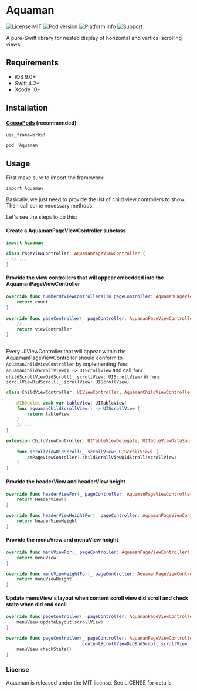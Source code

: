 # Aquaman

![License MIT](https://img.shields.io/dub/l/vibe-d.svg)
![Pod version](http://img.shields.io/cocoapods/v/Aquaman.svg?style=flat)
![Platform info](http://img.shields.io/cocoapods/p/LCNetwork.svg?style=flat)
[![Support](https://img.shields.io/badge/support-iOS9.0+-blue.svg?style=flat)](https://www.apple.com/nl/ios/)

A pure-Swift library for nested display of horizontal and vertical scrolling views.

## Requirements

- iOS 9.0+ 
- Swift 4.2+
- Xcode 10+



## Installation

#### [CocoaPods](http://cocoapods.org/) (recommended)

```
use_frameworks!

pod 'Aquaman'
```

## Usage

First make sure to import the framework:

```
import Aquaman
```

Basically, we just need to provide the list of child view controllers to show. Then call some necessary methods.

Let's see the steps to do this:

#### Create a AquamanPageViewController subclass

```swift
import Aquaman

class PageViewController: AquamanPageViewController {
  // ...
}
```

#### Provide the view controllers that will appear embedded into the AquamanPageViewController

```swift
override func numberOfViewControllers(in pageController: AquamanPageViewController) -> Int {
    return count
}
    
override func pageController(_ pageController: AquamanPageViewController, viewControllerAt index: Int) -> (UIViewController & AquamanChildViewController) {
    // ...
    return viewController
}
    
```

Every UIViewController that will appear within the AquamanPageViewController should conform to `AquamanChildViewController` by implementing `func aquamanChildScrollView() -> UIScrollView` and call `func childScrollViewDidScroll(_ scrollView: UIScrollView)` in `func scrollViewDidScroll(_ scrollView: UIScrollView)`



```swift
class ChildViewController: UIViewController, AquamanChildViewController {

    @IBOutlet weak var tableView: UITableView!
    func aquamanChildScrollView() -> UIScrollView {
        return tableView
    }
    // ...
}
```

```swift
extension ChildViewController: UITableViewDelegate, UITableViewDataSource {
    
    func scrollViewDidScroll(_ scrollView: UIScrollView) {
        amPageViewContoller?.childScrollViewDidScroll(scrollView)
    }
}
```



#### Provide the headerView and headerView height 

```swift
override func headerViewFor(_ pageController: AquamanPageViewController) -> UIView {
    return HeaderView()
}

override func headerViewHeightFor(_ pageController: AquamanPageViewController) -> CGFloat {
    return headerViewHeight
}
```

#### Provide the menuView and menuView height

```swift
override func menuViewFor(_ pageController: AquamanPageViewController) -> UIView {
    return menuView
}

override func menuViewHeightFor(_ pageController: AquamanPageViewController) -> CGFloat {
    return menuViewHeight
}
```

#### Update menuView's layout when content scroll view did scroll and check state when did end scoll

```swift
override func pageController(_ pageController: AquamanPageViewController, contentScrollViewDidScroll scrollView: UIScrollView) {
    menuView.updateLayout(scrollView)
}

override func pageController(_ pageController: AquamanPageViewController,
                             contentScrollViewDidEndScroll scrollView: UIScrollView) {
    menuView.checkState()
}
```





### License

Aquaman is released under the MIT license. See LICENSE for details.
